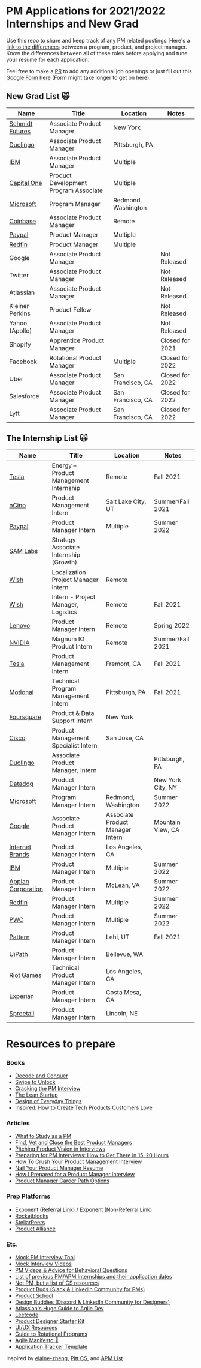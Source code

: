 # PM Applications for 2021/2022 Internships and New Grad 

Use this repo to share and keep track of any PM related postings. Here's a [link to the differences](https://www.feedough.com/product-manager-vs-program-manager-vs-project-manager/#:~:text=To%20summarise%2C,on%20How%20of%20a%20product.) between a program, product, and project manager. Know the differences between all of these roles before applying and tune your resume for each application.

Feel free to make a [PR](https://github.com/leestanley/pm-openings2022/pulls) to add any additional job openings or just fill out this [Google Form here](https://forms.gle/sGZSvwWt2YRGdeJK9) (Form might take longer to get on here). 

## New Grad List 🙀

| Name  | Title  |  Location |  Notes |
|---|---|---|---|
|[Schmidt Futures](https://schmidtfutures.com/our-method/careers/associate-product-manager-2022/)| Associate Product Manager | New York | |
|[Duolingo](https://boards.greenhouse.io/duolingo/jobs/5445792002)| Associate Product Manager | Pittsburgh, PA | |
|[IBM](https://careers.ibm.com/job/13546029/associate-product-manager-program-2022-remote/?codes=IBM_CareerWebSite)| Associate Product Manager | Multiple | |
|[Capital One](https://campus.capitalone.com/job/mclean/product-development-program-associate-2022/1786/19642564)| Product Development Program Associate | Multiple | |
|[Microsoft](https://careers.microsoft.com/us/en/job/1085297)| Program Manager | Redmond, Washington | |
|[Coinbase](https://www.coinbase.com/careers/positions/2300617)| Associate Product Manager | Remote | |
|[Paypal](https://wd1.myworkdaysite.com/recruiting/paypal/jobs/job/San-Jose-CA/Product-Manager---Recent-College-Graduate_R0075290?Codes=W-LINKEDIN&fbclid=IwAR0_SA2xX2q7l8Pb_8xRdv89F2Qp9LlLq2P8Xj4J5YslgOEfo_j2uFM7R4Y)| Product Manager | Multiple | |
|[Redfin](https://redfin.wd1.myworkdayjobs.com/en-US/redfin_careers/job/WA---Seattle/Product-Manager--Full-Time-Opportunities-for-Students-and-Recent-Graduates_41361)| Product Manager | Multiple | |
|Google| Associate Product Manager | | Not Released |
|Twitter| Associate Product Manager | | Not Released |
|Atlassian| Associate Product Manager | | Not Released |
|Kleiner Perkins| Product Fellow | | Not Released ||LinkedIn| Associate Product Manager | | Not Released |
|Yahoo (Apollo)| Associate Product Manager | | Not Released |
|Shopify| Apprentice Product Manager | | Closed for 2021 |
|Facebook| Rotational Product Manager | Multiple | Closed for 2022 |
|Uber| Associate Product Manager | San Francisco, CA | Closed for 2022 |
|Salesforce| Associate Product Manager | San Francisco, CA | Closed for 2022 |
|Lyft| Associate Product Manager | San Francisco, CA | Closed for 2022 |


## The Internship List 🙀

| Name  | Title  |  Location |  Notes |
|---|---|---|---|
|[Tesla](https://www.tesla.com/careers/search/job/energy-product-management-internship-fall-2021-91829?source=LinkedIn)| Energy – Product Management Internship | Remote | Fall 2021 |
|[nCino](https://ncino.wd5.myworkdayjobs.com/en-US/nCinoCareers/job/Salt-Lake-City-UT/Product-Management-Intern---Summer-2021---Salt-Lake-City_R2088?source=Linkedin)| Product Management Intern | Salt Lake City, UT | Summer/Fall 2021 |
|[Paypal](https://wd1.myworkdaysite.com/recruiting/paypal/jobs/job/San-Jose-CA/Product-Manager-Intern_R0075287?Codes=W-LINKEDIN)| Product Manager Intern | Multiple | Summer 2022 |
|[SAM Labs](https://boards.greenhouse.io/samlabs/jobs/3227804?gh_jid=3227804&gh_src=53e922201us)| Strategy Associate Internship (Growth) | | |
|[Wish](https://jobs.smartrecruiters.com/Wish/743999757085649-localization-project-manager-intern)| Localization Project Manager Intern | Remote | |
|[Wish](https://jobs.smartrecruiters.com/Wish/743999748339491-intern-project-manager-logistics-fall-2021-)| Intern - Project Manager, Logistics | Remote | Fall 2021 |
|[Lenovo](https://jobs.lenovo.com/en_US/careers/ApplicationMethods?jobId=25913)| Product Manager Intern | Remote | Spring 2022 |
|[NVIDIA](https://nvidia.wd5.myworkdayjobs.com/NVIDIAExternalCareerSite/job/US-CA-Remote/Magnum-IO-Product-Intern---Summer-Fall-2021_JR1942033-1?source=jobboardlinkedin)| Magnum IO Product Intern | Remote | Summer/Fall 2021 |
|[Tesla](https://www.tesla.com/careers/search/job/applications-engineering-product-management-internship-fall-2021-80368)| Product Management Intern | Fremont, CA | Fall 2021 |
|[Motional](https://boards.greenhouse.io/motional/jobs/4623928003?gh_src=d5b9c08a3us)| Technical Program Management Intern | Pittsburgh, PA | Fall 2021 |
|[Foursquare](https://boards.greenhouse.io/foursquare26/jobs/2233480?gh_src=5ce553f31&s=LinkedIn&source=LinkedIn)| Product & Data Support Intern | New York | |
|[Cisco](https://jobs.cisco.com/jobs/ProjectDetail/Product-Management-Specialist-Intern-United-States/1338685)| Product Management Specialist Intern | San Jose, CA | |
|[Duolingo](https://boards.greenhouse.io/duolingo/jobs/5445799002)| Associate Product Manager, Intern | | Pittsburgh, PA |
|[Datadog](https://www.datadoghq.com/careers/detail/?gh_jid=3337984&gh_src=8363eca61)| Product Manager Intern | | New York City, NY |
|[Microsoft](https://careers.microsoft.com/us/en/job/1085296)| Program Manager Intern |  Redmond, Washington | Summer 2022 |
|[Google](https://careers.google.com/jobs/results/104380363658142406-associate-product-manager-intern-summer-2022/?jid=179395001&page=29)| Associate Product Manager Intern | Associate Product Manager Intern | Mountain View, CA | Opening September 8th |
|[Internet Brands](https://jobs.jobvite.com/internetbrands/job/o04EgfwI?__jvst=Job%20Board&__jvsd=LinkedIn)| Product Manager Intern | Los Angeles, CA | |
|[IBM](https://careers.ibm.com/job/13546030/product-manager-summer-intern-2022-remote/?codes=SN_LinkedIn)| Product Manager Intern | Multiple | Summer 2022 | 
|[Appian Corporation](https://boards.greenhouse.io/appian/jobs/3394396?gh_src=8b70a9021&s=LinkedIn&source=LinkedIn)| Product Manager Intern | McLean, VA | Summer 2022 |
|[Redfin](https://redfin.wd1.myworkdayjobs.com/en-US/redfin_careers/job/WA---Seattle/Product-Management---Summer-2022-Internship_41354)| Product Manager Intern | Multiple | Summer 2022 |
|[PWC](https://jobs.us.pwc.com/job/-/-/932/12821169664?utm_source=linkedin.com&utm_campaign=core_media&utm_medium=social_media&utm_content=job_posting&ss=paid&dclid=CNCllqKb0PICFQaZpwodYzwGwA)| Product Manager Intern | Multiple | Summer 2022 |
|[Pattern](https://pattern.breezy.hr/p/cddca9ea8392-internship-product-management)| Product Manager Intern | Lehi, UT | Fall 2021 | 
|[UiPath](https://jobs.lever.co/uipath/b3528bfc-88a6-4b74-b307-071944f7874d?lever-source=LinkedInJobs)| Product Manager Intern | Bellevue, WA | |
|[Riot Games](https://www.riotgames.com/en/work-with-us/job/3348496/technical-product-manager-intern-riot-developer-experience-los-angeles-usa)| Technical Product Manager Intern | Los Angeles, CA | |
|[Experian](https://jobs.smartrecruiters.com/Experian/743999767563831-product-manager-intern) | Product Manager Intern | Costa Mesa, CA | |
|[Spreetail](https://jobs.lever.co/spreetail/47b0d71f-1d04-4cac-882e-7c4c4f908d1f) | Product Manager Intern | Lincoln, NE | | 

# Resources to prepare
### Books
- [Decode and Conquer](https://www.amazon.com/Decode-Conquer-Answers-Management-Interviews/dp/0615930417)
- [Swipe to Unlock](https://www.amazon.com/Swipe-Unlock-Technology-Business-Strategy/dp/1976182190/ref=sr_1_3?dchild=1&keywords=swipe+to+unlock&qid=1596561952&s=books&sr=1-3)
- [Cracking the PM Interview](https://www.amazon.com/Cracking-PM-Interview-Product-Technology/dp/0984782818/ref=sr_1_3?dchild=1&keywords=cracking+the+pm+interview&qid=1596561986&s=books&sr=1-3)
- [The Lean Startup](https://www.amazon.com/Lean-Startup-Entrepreneurs-Continuous-Innovation/dp/0307887898/ref=sr_1_3?dchild=1&keywords=lean+startup&qid=1596562230&sr=8-3)
- [Design of Everyday Things](https://www.amazon.com/Design-Everyday-Things-Revised-Expanded/dp/0465050654)
- [Inspired: How to Create Tech Products Customers Love](https://www.amazon.com/INSPIRED-Create-Tech-Products-Customers/dp/1119387507)

### Articles
- [What to Study as a PM](https://medium.com/productvision/what-to-study-as-a-pm-the-4-pillars-and-roof-of-product-management-knowledge-818638cc7938)
- [Find, Vet and Close the Best Product Managers](https://firstround.com/review/find-vet-and-close-the-best-product-managers-heres-how/)
- [Pitching Product Vision in Interviews](https://blog.tryexponent.com/how-to-pitch-your-product-vision-in-product-management-interviews/)
- [Preparing for PM Interviews: How to Get There in 15–20 Hours](https://medium.com/pminsider/preparing-for-pm-interviews-how-to-get-there-in-15-20-hours-193f6fcbf606)
- [How To Crush Your Product Management Interview](https://medium.com/open-product-management/how-to-crush-your-product-management-interview-ultimate-guide-for-all-aspiring-pms-8c6172ed697c)
- [Nail Your Product Manager Resume](https://medium.com/teamcandor/nail-your-product-manager-resume-ff7484835c81)
- [How I Prepared for a Product Manager Interview](https://medium.com/@diemkay/how-i-prepared-for-a-product-manager-interview-26122f2c80ba)
- [Product Manager Career Path Options](https://medium.com/pminsider/product-manager-career-paths-8c0f2a92d98e)

### Prep Platforms
- [Exponent (Referral Link)](https://www.tryexponent.com/refer/vbmgq) / [Exponent (Non-Referral Link)](https://www.tryexponent.com)
- [Rocketblocks](https://www.rocketblocks.me/)
- [StellarPeers](https://stellarpeers.com/)
- [Product Alliance](https://www.productalliance.com/)

### Etc.
- [Mock PM Interview Tool](https://thepminterview.com/)
- [Mock Interview Videos](https://www.youtube.com/c/ExponentTV/videos)
- [PM Videos & Advice for Behavioral Questions](https://www.youtube.com/c/JeffHSipe/videos)
- [List of previous PM/APM Internships and their application dates](https://docs.google.com/spreadsheets/d/1ZmDio9v-x8nWUDNGCNfpiCOtWjqn41fAFiKWX0SqNfI/edit#gid=39989556)
- [Not PM, but a list of CS resources](https://docs.google.com/document/d/1VL3GqkwWWjXuK6MHGxGq81sOf0GJRr8Gxn5dlcHBXVk/edit)
- [Product Buds (Slack & LinkedIn Community for PMs)](https://www.linkedin.com/company/productbuds/)
- [Product School](https://www.facebook.com/productschool/)
- [Design Buddies (Discord & LinkedIn Community for Designers)](https://designbuddies.community/)
- [Atlassian's Huge Guide to Agile Dev](https://www.atlassian.com/agile)
- [Leetcode](https://leetcode.com/)
- [Product Designer Starter Kit](https://docs.google.com/document/d/15PkJm4uJmaK5ehOoW0TnTaOVgDh9BJwOgpv9mYvBPpE/edit)
- [UI/UX Resources](https://docs.google.com/document/d/1B9-cZVALFTpLYcDJYpXq8D77jpv1JGK3gFcUE4Sl2Bg/edit#heading=h.h8zqss5a316c)
- [Guide to Rotational Programs](https://productschool.com/blog/product-management-2/apm-programs/)
- [Agile Manifesto 🙏](https://agilemanifesto.org/)
- [Application Tracker Template](https://docs.google.com/spreadsheets/d/1AXOPQO9aMW6_DQOFy5_KKLA8LZzPkEQhmhJhc7RSXrQ/edit#gid=0)

Inspired by [elaine-zheng](https://github.com/elaine-zheng/summer2020internships), [Pitt CS](https://github.com/Pitt-CSC/Summer2021-Internships/blob/master/README.md), and [APM List](https://apmlist.com/)
